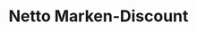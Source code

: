 ---
title: "Netto Marken-Discount"
url: /berlin/netto-marken-discount-holzhauser-strasse/
shop: Supermarkt
---